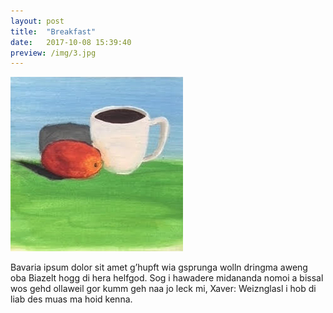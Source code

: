 ```yaml
---
layout: post
title:  "Breakfast"
date:   2017-10-08 15:39:40
preview: /img/3.jpg
---
```


![Picture 1](/img/3.jpg)
<!--coffee-->
Bavaria ipsum dolor sit amet g’hupft wia gsprunga wolln dringma aweng oba Biazelt hogg di hera helfgod. Sog i hawadere midananda nomoi a bissal wos gehd ollaweil gor kumm geh naa jo leck mi, Xaver: Weiznglasl i hob di liab des muas ma hoid kenna.
